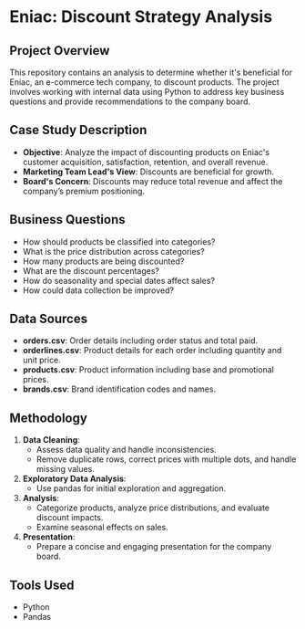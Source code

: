 # Eniac: Discount Strategy Analysis

## Project Overview
This repository contains an analysis to determine whether it's beneficial for Eniac, an e-commerce tech company, to discount products. The project involves working with internal data using Python to address key business questions and provide recommendations to the company board.

## Case Study Description
- **Objective**: Analyze the impact of discounting products on Eniac's customer acquisition, satisfaction, retention, and overall revenue.
- **Marketing Team Lead's View**: Discounts are beneficial for growth.
- **Board's Concern**: Discounts may reduce total revenue and affect the company’s premium positioning.

## Business Questions
- How should products be classified into categories?
- What is the price distribution across categories?
- How many products are being discounted?
- What are the discount percentages?
- How do seasonality and special dates affect sales?
- How could data collection be improved?

## Data Sources
- **orders.csv**: Order details including order status and total paid.
- **orderlines.csv**: Product details for each order including quantity and unit price.
- **products.csv**: Product information including base and promotional prices.
- **brands.csv**: Brand identification codes and names.

## Methodology
1. **Data Cleaning**:
   - Assess data quality and handle inconsistencies.
   - Remove duplicate rows, correct prices with multiple dots, and handle missing values.
2. **Exploratory Data Analysis**:
   - Use pandas for initial exploration and aggregation.
3. **Analysis**:
   - Categorize products, analyze price distributions, and evaluate discount impacts.
   - Examine seasonal effects on sales.
4. **Presentation**:
   - Prepare a concise and engaging presentation for the company board.

## Tools Used
- Python
- Pandas

